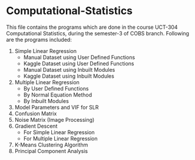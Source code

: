 # Computational-Statistics

This file contains the programs which are done in the course UCT-304 Computational Statistics, during the semester-3 of COBS branch.
Following are the programs included:
  1. Simple Linear Regression
      - Manual Dataset using User Defined Functions
      - Kaggle Dataset using User Defined Functions
      - Manual Dataset using Inbuilt Modules
      - Kaggle Dataset using Inbuilt Modules
  2. Multiple Linear Regression
      - By User Defined Functions
      - By Normal Equation Method
      - By Inbuilt Modules
  3. Model Parameters and VIF for SLR
  4. Confusion Matrix
  5. Noise Matrix (Image Processing)
  6. Gradient Descent
      - For Simple Linear Regression
      - For Multiple Linear Regression
  7. K-Means Clustering Algorithm
  8. Principal Component Analysis
